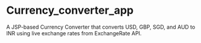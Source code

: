 # Currency_converter_app
A JSP-based Currency Converter that converts USD, GBP, SGD, and AUD to INR using live exchange rates from ExchangeRate API.
